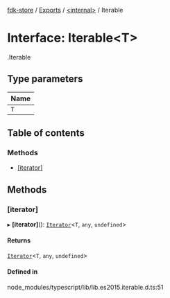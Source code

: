 [fdk-store](../README.md) / [Exports](../modules.md) / [<internal\>](../modules/internal_.md) / Iterable

# Interface: Iterable<T\>

[<internal>](../modules/internal_.md).Iterable

## Type parameters

| Name |
| :------ |
| `T` |

## Table of contents

### Methods

- [[iterator]](internal_.Iterable.md#[iterator])

## Methods

### [iterator]

▸ **[iterator]**(): [`Iterator`](internal_.Iterator.md)<`T`, `any`, `undefined`\>

#### Returns

[`Iterator`](internal_.Iterator.md)<`T`, `any`, `undefined`\>

#### Defined in

node_modules/typescript/lib/lib.es2015.iterable.d.ts:51
